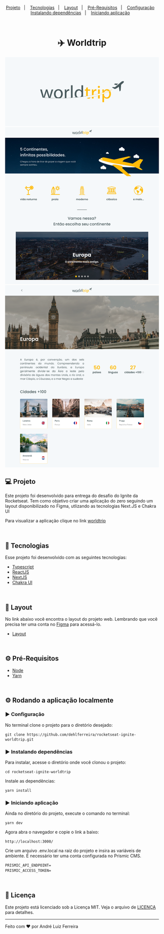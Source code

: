 <p align="center">
  <a href="#-projeto">Projeto</a>&nbsp;&nbsp;&nbsp;|&nbsp;&nbsp;&nbsp;
  <a href="#-tecnologias">Tecnologias</a>&nbsp;&nbsp;&nbsp;|&nbsp;&nbsp;&nbsp;
  <a href="#-layout">Layout</a>&nbsp;&nbsp;&nbsp;|&nbsp;&nbsp;&nbsp;
  <a href="#-pré-requisitos">Pré-Requisitos</a>&nbsp;&nbsp;&nbsp;|&nbsp;&nbsp;&nbsp;
  <a href="#-configuração">Configuração</a>&nbsp;&nbsp;&nbsp;
  <br>
  <a href="#-instalando-dependências">Instalando dependências</a>&nbsp;&nbsp;&nbsp;|&nbsp;&nbsp;&nbsp;
  <a href="#-iniciando-aplicação">Iniciando aplicação</a>&nbsp;&nbsp;&nbsp;

</p>

<br>

<h1 align="center">
  ✈️ Worldtrip
</h1>

![capa](.github/assets/capa.png?style=flat)
![home](.github/assets/home.png?style=flat)
![details](.github/assets/details.png?style=flat)

## 💻 Projeto

Este projeto foi desenvolvido para entrega do desafio do Ignite da Rocketseat. Tem como objetivo criar uma aplicação do zero seguindo um layout disponibilizado no Figma, utlizando as tecnologias Next.JS e Chakra UI

Para visualizar a aplicação clique no link [worldtrip](https://worldtrip.andrelf.dev)

<br>

## 🚀 Tecnologias

Esse projeto foi desenvolvido com as seguintes tecnologias:

- [Typescript](https://www.typescriptlang.org/docs/)
- [ReactJS](https://reactjs.org/docs/hello-world.html)
- [NextJS](https://nextjs.org/)
- [Chakra UI](https://chakra-ui.com/docs/getting-started)

<br>

## 🔖 Layout

No link abaixo você encontra o layout do projeto web. Lembrando que você precisa ter uma conta no [Figma](http://figma.com/) para acessá-lo.

- [Layout](https://www.figma.com/file/wkLer67huXmGeXTYR0jjnO/Desafio-1-M%C3%B3dulo-4-ReactJS-(Copy)?node-id=0%3A1)

<br>

## ⚙ Pré-Requisitos

- [Node](https://nodejs.org/pt-br/)
- [Yarn](https://yarnpkg.com/getting-started)

<br>

## ⚙ Rodando a aplicação localmente
### ▶ Configuração

No terminal clone o projeto para o diretório desejado:

```
git clone https://github.com/dehlferreira/rocketseat-ignite-worldtrip.git
```

### ▶ Instalando dependências

Para instalar, acesse o diretório onde você clonou o projeto:

```
cd rocketseat-ignite-worldtrip
```

Instale as dependências:

```
yarn install
```

### ▶ Iniciando aplicação

Ainda no diretório do projeto, execute o comando no terminal:

```
yarn dev
```
Agora abra o navegador e copie o link a baixo:

```
http://localhost:3000/
```


Crie um arquivo .env.local na raiz do projeto e insira as variáveis de ambiente.
É necessário ter uma conta configurada no Prismic CMS.

```cl
PRISMIC_API_ENDPOINT=
PRISMIC_ACCESS_TOKEN=
```
<br>

## 📝 Licença

Este projeto está licenciado sob a Licença MIT. Veja o arquivo de [LICENÇA](https://github.com/dehlferreira/rocketseat-ignite-worldtrip/blob/develop/LICENSE) para detalhes.

---

Feito com ❤️  por André Luiz Ferreira
